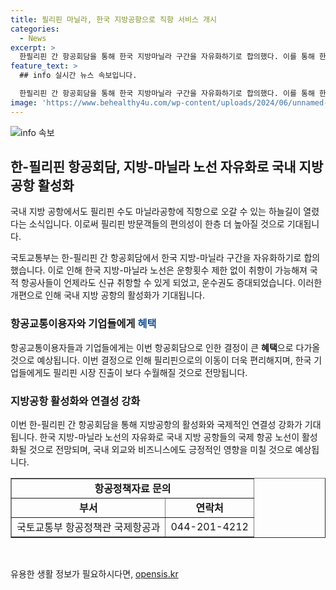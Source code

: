 ```yaml
---
title: 필리핀 마닐라, 한국 지방공항으로 직항 서비스 개시
categories:
  - News
excerpt: >
  한필리핀 간 항공회담을 통해 한국 지방마닐라 구간을 자유화하기로 합의했다. 이를 통해 한국 지방 공항에서도 필리핀 수도 마닐라공항에 직항으로 오갈 수 있는 하늘길이 열려, 필리핀 방문객들의 편의성이 한층 더 높아질 것으로 기대된다. 국토부는 한국마닐라 노선의 운항횟수 제한을 없애고, 운수권을 증대하여 더 많은 국적 항공사들의 신규 취항을 가능케 했다. 이에 따른 긍정적 효과와 기대감이 상존한다.
feature_text: >
  ## info 실시간 뉴스 속보입니다.

  한필리핀 간 항공회담을 통해 한국 지방마닐라 구간을 자유화하기로 합의했다. 이를 통해 한국 지방 공항에서도 필리핀 수도 마닐라공항에 직항으로 오갈 수 있는 하늘길이 열려, 필리핀 방문객들의 편의성이 한층 더 높아질 것으로 기대된다. 국토부는 한국마닐라 노선의 운항횟수 제한을 없애고, 운수권을 증대하여 더 많은 국적 항공사들의 신규 취항을 가능케 했다. 이에 따른 긍정적 효과와 기대감이 상존한다.
image: 'https://www.behealthy4u.com/wp-content/uploads/2024/06/unnamed-file.png'
---
```


<p><img src="https://www.behealthy4u.com/wp-content/uploads/2024/06/unnamed-file.png" alt="info 속보" /></p>

<h2 data-ke-size="size26">한-필리핀 항공회담, 지방-마닐라 노선 자유화로 국내 지방 공항 활성화</h2>

<p>국내 지방 공항에서도 필리핀 수도 마닐라공항에 직항으로 오갈 수 있는 하늘길이 열렸다는 소식입니다. 이로써 필리핀 방문객들의 편의성이 한층 더 높아질 것으로 기대됩니다.</p>

<p data-ke-size="size16">국토교통부는 한-필리핀 간 항공회담에서 한국 지방-마닐라 구간을 자유화하기로 합의했습니다. 이로 인해 한국 지방-마닐라 노선은 운항횟수 제한 없이 취항이 가능해져 국적 항공사들이 언제라도 신규 취항할 수 있게 되었고, 운수권도 증대되었습니다. 이러한 개편으로 인해 국내 지방 공항의 활성화가 기대됩니다.</p>

<h3 data-ke-size="size24">항공교통이용자와 기업들에게 <span style="color: #1a5490;">혜택</span></h3>

<p>항공교통이용자들과 기업들에게는 이번 항공회담으로 인한 결정이 큰 <b>혜택</b>으로 다가올 것으로 예상됩니다. 이번 결정으로 인해 필리핀으로의 이동이 더욱 편리해지며, 한국 기업들에게도 필리핀 시장 진출이 보다 수월해질 것으로 전망됩니다.</p>

<h3 data-ke-size="size24">지방공항 활성화와 연결성 강화</h3>

<p>이번 한-필리핀 간 항공회담을 통해 지방공항의 활성화와 국제적인 연결성 강화가 기대됩니다. 한국 지방-마닐라 노선의 자유화로 국내 지방 공항들의 국제 항공 노선이 활성화될 것으로 전망되며, 국내 외교와 비즈니스에도 긍정적인 영향을 미칠 것으로 예상됩니다.</p>

<table style="width: 100%;" border="1">
<tbody>
<tr>
<td style="text-align: center; height: 17px;" colspan="2"><b>항공정책자료 문의</b></td>
</tr>
<tr>
<td style="text-align: center; height: 17px;"><b>부서</b></td>
<td style="text-align: center; height: 17px;"><b>연락처</b></td>
</tr>
<tr>
<td style="text-align: center; height: 17px;">국토교통부 항공정책관 국제항공과</td>
<td style="text-align: center; height: 17px;">044-201-4212</td>
</tr>
</tbody>
</table>

<p data-ke-size="size16">&nbsp;</p>
유용한 생활 정보가 필요하시다면, <a href="https://opensis.kr" rel="dofollow">opensis.kr</a>


